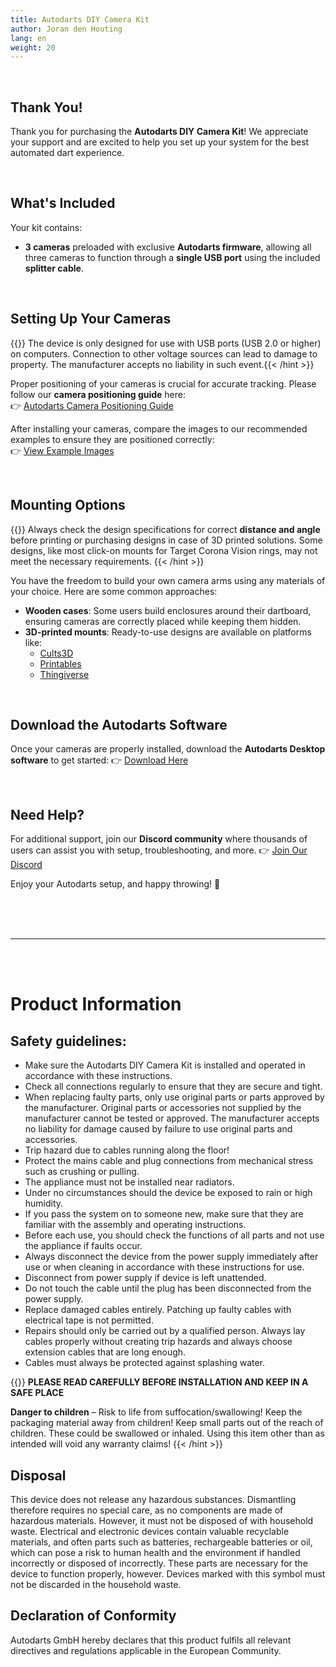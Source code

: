 ```yaml
---
title: Autodarts DIY Camera Kit
author: Joran den Houting
lang: en
weight: 20
---
```

<br> 

## Thank You!

Thank you for purchasing the **Autodarts DIY Camera Kit**! We appreciate your support and are excited to help you set up your system for the best automated dart experience.

<br>


## What's Included

Your kit contains:

*   **3 cameras** preloaded with exclusive **Autodarts firmware**, allowing all three cameras to function through a **single USB port** using the included **splitter cable**.


<br>

## Setting Up Your Cameras

{{<hint type=important icon=gdoc_error_outline >}}
The device is only designed for use with USB ports (USB 2.0 or higher) on computers. Connection to other voltage sources can lead to damage to property. The manufacturer accepts no liability in such event.{{< /hint >}}

Proper positioning of your cameras is crucial for accurate tracking. Please follow our **camera positioning guide** here:  
👉 [Autodarts Camera Positioning Guide](/getting-started/camera-positioning/)

After installing your cameras, compare the images to our recommended examples to ensure they are positioned correctly:  
👉 [View Example Images](/getting-started/view-examples/)


<br>

## Mounting Options

{{<hint type=note icon=gdoc_error_outline >}}
Always check the design specifications for correct **distance and angle** before printing or purchasing designs in case of 3D printed solutions. Some designs, like most click-on mounts for Target Corona Vision rings, may not meet the necessary requirements.
{{< /hint >}}

You have the freedom to build your own camera arms using any materials of your choice. Here are some common approaches:

*   **Wooden cases**: Some users build enclosures around their dartboard, ensuring cameras are correctly placed while keeping them hidden.
*   **3D-printed mounts**: Ready-to-use designs are available on platforms like:
    *   [Cults3D](https://cults3d.com)
    *   [Printables](https://printables.com)
    *   [Thingiverse](https://thingiverse.com)


<br>

## Download the Autodarts Software

Once your cameras are properly installed, download the **Autodarts Desktop software** to get started: 👉 [Download Here](https://autodarts.io/downloads)

<br>

## Need Help?

For additional support, join our **Discord community** where thousands of users can assist you with setup, troubleshooting, and more. 👉 [Join Our Discord](https://discord.com/invite/autodarts)

Enjoy your Autodarts setup, and happy throwing! 🎯

<br><br><br>

---

<br><br>

# Product Information

## **Safety guidelines:**

*   Make sure the Autodarts DIY Camera Kit is installed and operated in accordance with these instructions.
*   Check all connections regularly to ensure that they are secure and tight.
*   When replacing faulty parts, only use original parts or parts approved by the manufacturer. Original parts or accessories not supplied by the manufacturer cannot be tested or approved. The manufacturer accepts no liability for damage caused by failure to use original parts and accessories.
*   Trip hazard due to cables running along the floor!
*   Protect the mains cable and plug connections from mechanical stress such as crushing or pulling.
*   The appliance must not be installed near radiators.
*   Under no circumstances should the device be exposed to rain or high humidity.
*   If you pass the system on to someone new, make sure that they are familiar with the assembly and operating instructions.
*   Before each use, you should check the functions of all parts and not use the appliance if faults occur.
*   Always disconnect the device from the power supply immediately after use or when cleaning in accordance with these instructions for use.
*   Disconnect from power supply if device is left unattended.
*   Do not touch the cable until the plug has been disconnected from the power
  supply.
*   Replace damaged cables entirely. Patching up faulty cables with
  electrical tape is not permitted.
*   Repairs should only be carried out by a qualified person. Always lay cables properly without creating trip hazards and always choose extension cables that are long
  enough.
*   Cables must always be protected against splashing water.

{{<hint type=important icon=gdoc_error_outline >}}
**PLEASE READ CAREFULLY BEFORE INSTALLATION AND KEEP IN A SAFE PLACE**

**Danger to children** – Risk to life from suffocation/swallowing! Keep the packaging material away from children! Keep small parts out of the reach of children. These could be swallowed or inhaled. Using this item other than as intended will void any warranty claims!
{{< /hint >}}

## Disposal
This device does not release any hazardous substances. Dismantling therefore
requires no special care, as no components are made of hazardous materials.
However, it must not be disposed of with household waste.
Electrical and electronic devices contain valuable recyclable materials,
and often parts such as batteries, rechargeable batteries or oil, which
can pose a risk to human health and the environment if handled incorrectly or disposed of incorrectly. These parts are necessary for the device
to function properly, however. Devices marked with this symbol must
not be discarded in the household waste.

## Declaration of Conformity
Autodarts GmbH hereby declares that this product fulfils all relevant directives and
regulations applicable in the European Community.